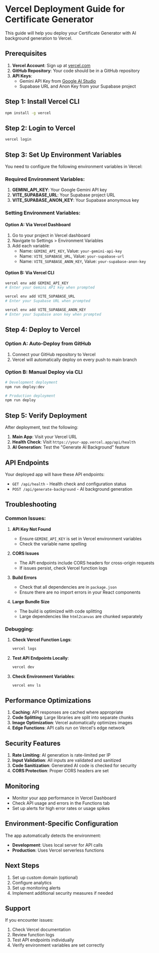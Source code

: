 # Vercel Deployment Guide for Certificate Generator

This guide will help you deploy your Certificate Generator with AI background generation to Vercel.

## Prerequisites

1. **Vercel Account**: Sign up at [vercel.com](https://vercel.com)
2. **GitHub Repository**: Your code should be in a GitHub repository
3. **API Keys**: 
   - Gemini API Key from [Google AI Studio](https://makersuite.google.com/app/apikey)
   - Supabase URL and Anon Key from your Supabase project

## Step 1: Install Vercel CLI

```bash
npm install -g vercel
```

## Step 2: Login to Vercel

```bash
vercel login
```

## Step 3: Set Up Environment Variables

You need to configure the following environment variables in Vercel:

### Required Environment Variables:

1. **GEMINI_API_KEY**: Your Google Gemini API key
2. **VITE_SUPABASE_URL**: Your Supabase project URL
3. **VITE_SUPABASE_ANON_KEY**: Your Supabase anonymous key

### Setting Environment Variables:

#### Option A: Via Vercel Dashboard
1. Go to your project in Vercel dashboard
2. Navigate to Settings > Environment Variables
3. Add each variable:
   - Name: `GEMINI_API_KEY`, Value: `your-gemini-api-key`
   - Name: `VITE_SUPABASE_URL`, Value: `your-supabase-url`
   - Name: `VITE_SUPABASE_ANON_KEY`, Value: `your-supabase-anon-key`

#### Option B: Via Vercel CLI
```bash
vercel env add GEMINI_API_KEY
# Enter your Gemini API key when prompted

vercel env add VITE_SUPABASE_URL
# Enter your Supabase URL when prompted

vercel env add VITE_SUPABASE_ANON_KEY
# Enter your Supabase anon key when prompted
```

## Step 4: Deploy to Vercel

### Option A: Auto-Deploy from GitHub
1. Connect your GitHub repository to Vercel
2. Vercel will automatically deploy on every push to main branch

### Option B: Manual Deploy via CLI
```bash
# Development deployment
npm run deploy:dev

# Production deployment
npm run deploy
```

## Step 5: Verify Deployment

After deployment, test the following:

1. **Main App**: Visit your Vercel URL
2. **Health Check**: Visit `https://your-app.vercel.app/api/health`
3. **AI Generation**: Test the "Generate AI Background" feature

## API Endpoints

Your deployed app will have these API endpoints:

- `GET /api/health` - Health check and configuration status
- `POST /api/generate-background` - AI background generation

## Troubleshooting

### Common Issues:

1. **API Key Not Found**
   - Ensure `GEMINI_API_KEY` is set in Vercel environment variables
   - Check the variable name spelling

2. **CORS Issues**
   - The API endpoints include CORS headers for cross-origin requests
   - If issues persist, check Vercel function logs

3. **Build Errors**
   - Check that all dependencies are in `package.json`
   - Ensure there are no import errors in your React components

4. **Large Bundle Size**
   - The build is optimized with code splitting
   - Large dependencies like `html2canvas` are chunked separately

### Debugging:

1. **Check Vercel Function Logs**:
   ```bash
   vercel logs
   ```

2. **Test API Endpoints Locally**:
   ```bash
   vercel dev
   ```

3. **Check Environment Variables**:
   ```bash
   vercel env ls
   ```

## Performance Optimizations

1. **Caching**: API responses are cached where appropriate
2. **Code Splitting**: Large libraries are split into separate chunks
3. **Image Optimization**: Vercel automatically optimizes images
4. **Edge Functions**: API calls run on Vercel's edge network

## Security Features

1. **Rate Limiting**: AI generation is rate-limited per IP
2. **Input Validation**: All inputs are validated and sanitized
3. **Code Sanitization**: Generated AI code is checked for security
4. **CORS Protection**: Proper CORS headers are set

## Monitoring

- Monitor your app performance in Vercel Dashboard
- Check API usage and errors in the Functions tab
- Set up alerts for high error rates or usage spikes

## Environment-Specific Configuration

The app automatically detects the environment:
- **Development**: Uses local server for API calls
- **Production**: Uses Vercel serverless functions

## Next Steps

1. Set up custom domain (optional)
2. Configure analytics
3. Set up monitoring alerts
4. Implement additional security measures if needed

## Support

If you encounter issues:
1. Check Vercel documentation
2. Review function logs
3. Test API endpoints individually
4. Verify environment variables are set correctly
